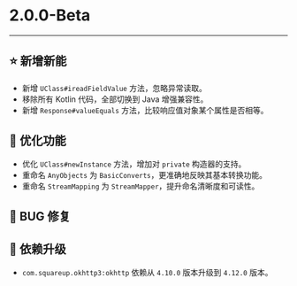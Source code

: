 # 2.0.0-Beta

---------------------

## ⭐ 新增新能

- 新增 `UClass#ireadFieldValue` 方法，忽略异常读取。
- 移除所有 Kotlin 代码，全部切换到 Java 增强兼容性。
- 新增 `Response#valueEquals` 方法，比较响应值对象某个属性是否相等。

## 👻 优化功能

- 优化 `UClass#newInstance` 方法，增加对 `private` 构造器的支持。
- 重命名 `AnyObjects` 为 `BasicConverts`，更准确地反映其基本转换功能。
- 重命名 `StreamMapping` 为 `StreamMapper`，提升命名清晰度和可读性。

## 🐞 BUG 修复

## 🔨 依赖升级

- `com.squareup.okhttp3:okhttp` 依赖从 `4.10.0` 版本升级到 `4.12.0` 版本。